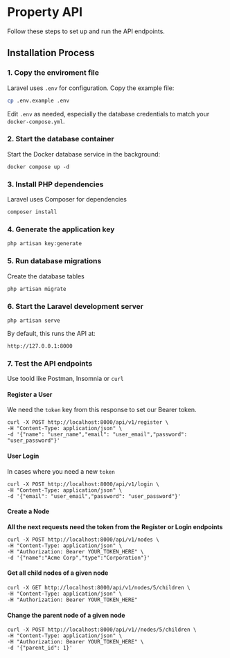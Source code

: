 # Property API
Follow these steps to set up and run the API endpoints.

## Installation Process
### 1. Copy the enviroment file
Laravel uses `.env` for configuration. Copy the example file:
```bash
cp .env.example .env
```
Edit `.env` as needed, especially the database credentials to match your `docker-compose.yml`.
### 2. Start the database container
Start the Docker database service in the background:
```
docker compose up -d
```

### 3. Install PHP dependencies
Laravel uses Composer for dependencies
```
composer install
```

### 4. Generate the application key
```
php artisan key:generate
```

### 5. Run database migrations
Create the database tables
```
php artisan migrate
```

### 6. Start the Laravel development server
```
php artisan serve
```
By default, this runs the API at:
```
http://127.0.0.1:8000
```

### 7. Test the API endpoints
Use toold like Postman, Insomnia or `curl`

#### Register a User
We need the `token` key from this response to set our Bearer token.
```
curl -X POST http://localhost:8000/api/v1/register \
-H "Content-Type: application/json" \
-d '{"name": "user_name","email": "user_email","password": "user_password"}'
```

#### User Login
In cases where you need a new `token`
```
curl -X POST http://localhost:8000/api/v1/login \ 
-H "Content-Type: application/json" \
-d '{"email": "user_email","password": "user_password"}'
```


#### Create a Node
**All the next requests need the token from the Register or Login endpoints**
```
curl -X POST http://localhost:8000/api/v1/nodes \
-H "Content-Type: application/json" \
-H "Authorization: Bearer YOUR_TOKEN_HERE" \
-d '{"name":"Acme Corp","type":"Corporation"}'
```

#### Get all child nodes of a given node
```
curl -X GET http://localhost:8000/api/v1/nodes/5/children \
-H "Content-Type: application/json" \
-H "Authorization: Bearer YOUR_TOKEN_HERE"
```

#### Change the parent node of a given node
```
curl -X POST http://localhost:8000/api/v1//nodes/5/children \
-H "Content-Type: application/json" \
-H "Authorization: Bearer YOUR_TOKEN_HERE" \
-d '{"parent_id": 1}'
```